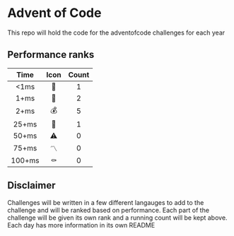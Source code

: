 # Advent of Code

This repo will hold the code for the adventofcode challenges for each year

## Performance ranks
| Time | Icon | Count |
| :--: | :--: | :--: |
| <1ms | :gem: | 1 |
| 1+ms | :crown: | 2 |
| 2+ms | :moneybag: | 5 |
| 25+ms | :3rd_place_medal: | 1 |
| 50+ms | :warning: | 0 |
| 75+ms | :part_alternation_mark: | 0 |
| 100+ms | :coffin: | 0 |

## Disclaimer
Challenges will be written in a few different langauges to add to the challenge and will be ranked based on performance. Each part of the challenge will be given its own rank and a running count will be kept above. Each day has more information in its own README
